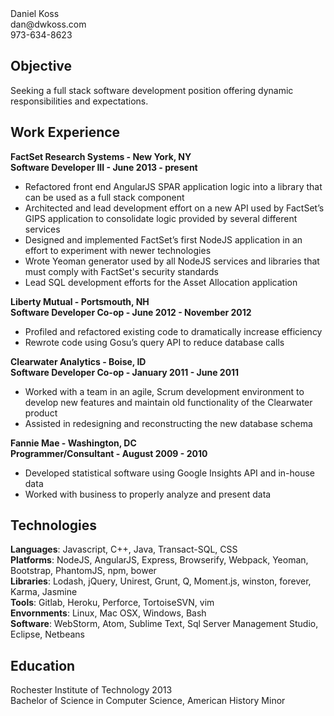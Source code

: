 <div class="header">
<div class="left-side">
Daniel Koss
</div>
<div class="right-side">
dan@dwkoss.com</br>
973-634-8623</br>
</div>
</div>

## Objective
Seeking a full stack software development position offering dynamic responsibilities and expectations.

## Work Experience
**FactSet Research Systems - New York, NY**  
**Software Developer III - June 2013 - present**
* Refactored front end AngularJS SPAR application logic into a library that can be used as a full stack component
* Architected and lead development effort on a new API used by FactSet’s GIPS application to consolidate logic provided by several different services
* Designed and implemented FactSet’s first NodeJS application in an effort to experiment with newer technologies
* Wrote Yeoman generator used by all NodeJS services and libraries that must comply with FactSet's security standards
* Lead SQL development efforts for the Asset Allocation application

**Liberty Mutual - Portsmouth, NH**  
**Software Developer Co-op - June 2012 - November 2012**
* Profiled and refactored existing code to dramatically increase efficiency
* Rewrote code using Gosu’s query API to reduce database calls

**Clearwater Analytics - Boise, ID**  
**Software Developer Co-op - January 2011 - June 2011**
* Worked with a team in an agile, Scrum development environment to develop new features and maintain old functionality of the Clearwater product
* Assisted in redesigning and reconstructing the new database schema

**Fannie Mae - Washington, DC**  
**Programmer/Consultant - August 2009 - 2010**
* Developed statistical software using Google Insights API and in-house data
* Worked with business to properly analyze and present data

## Technologies
**Languages**: Javascript, C++, Java, Transact-SQL, CSS  
**Platforms**: NodeJS, AngularJS, Express, Browserify, Webpack, Yeoman, Bootstrap, PhantomJS, npm, bower  
**Libraries**: Lodash, jQuery, Unirest, Grunt, Q, Moment.js, winston, forever, Karma, Jasmine  
**Tools**: Gitlab, Heroku, Perforce, TortoiseSVN, vim  
**Envornments**: Linux, Mac OSX, Windows, Bash  
**Software**: WebStorm, Atom, Sublime Text, Sql Server Management Studio, Eclipse, Netbeans  

## Education
Rochester Institute of Technology 2013  
Bachelor of Science in Computer Science, American History Minor
